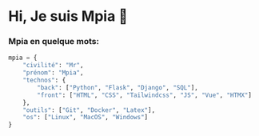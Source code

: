 # Hi, Je suis Mpia 👋

### Mpia en quelque mots: 

~~~python
mpia = {
    "civilité": "Mr",
    "prénom": "Mpia",
    "technos": {
        "back": ["Python", "Flask", "Django", "SQL"],
        "front": ["HTML", "CSS", "Tailwindcss", "JS", "Vue", "HTMX"]
    },
    "outils": ["Git", "Docker", "Latex"],
    "os": ["Linux", "MacOS", "Windows"]
}
~~~




